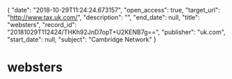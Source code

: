 {
  "date": "2018-10-29T11:24:24.673157", 
  "open_access": true, 
  "target_url": "http://www.tax.uk.com/", 
  "description": "", 
  "end_date": null, 
  "title": "websters", 
  "record_id": "20181029T112424/THKh92JnD7opT+U2KENB7g==", 
  "publisher": "uk.com", 
  "start_date": null, 
  "subject": "Cambridge Network"
}

# websters

